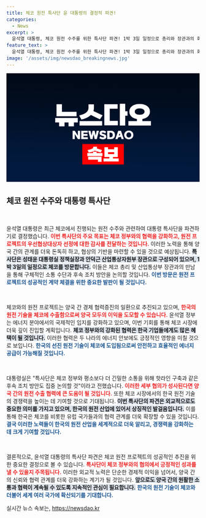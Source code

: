 ```yaml
---
title: 체코 원전 특사단 윤 대통령의 결정적 파견!
categories:
  - News
excerpt: >
  윤석열 대통령, 체코 원전 수주를 위한 특사단 파견! 1박 3일 일정으로 총리와 장관과의 회담을 통해 후속 조치 방안 논의. 원전 거래에 새로운 전환점이 될까? 클릭하여 자세히 알아보세요!
feature_text: >
  윤석열 대통령, 체코 원전 수주를 위한 특사단 파견! 1박 3일 일정으로 총리와 장관과의 회담을 통해 후속 조치 방안 논의. 원전 거래에 새로운 전환점이 될까? 클릭하여 자세히 알아보세요!
image: '/assets/img/newsdao_breakingnews.jpg'
---
```


<p><img src="/assets/img/newsdao_breakingnews.jpg" alt="koreaapp 속보" /></p>

<h2 data-ke-size="size26">체코 원전 수주와 대통령 특사단</h2>

<p data-ke-size="size16">&nbsp;</p>

<p>윤석열 대통령은 최근 체코에서 진행되는 원전 수주와 관련하여 대통령 특사단을 파견하기로 결정했습니다. <b><span style="color: #ee2323;">이번 특사단의 주요 목표는 체코 정부와의 협력을 강화하고, 원전 프로젝트의 우선협상대상자 선정에 대한 감사를 전달하는 것입니다.</span></b> 이러한 노력을 통해 양국 간의 관계를 더욱 돈독히 하고, 협상의 기반을 마련할 수 있을 것으로 예상됩니다. <b><span style="background-color: #21538527;">특사단은 성태윤 대통령실 정책실장과 안덕근 산업통상자원부 장관으로 구성되어 있으며, 1박 3일의 일정으로 체코를 방문합니다.</span></b> 이들은 체코 총리 및 산업통상부 장관과의 만남을 통해 구체적인 소통 수단과 후속 조치 방안을 논의할 것입니다. <b><span style="color: #1a5490;">이번 방문은 원전 프로젝트의 성공적인 계약 체결을 위한 중요한 발판이 될 것입니다.</span></b></p>

<p data-ke-size="size16">&nbsp;</p>

<p>체코와의 원전 프로젝트는 양국 간 경제 협력증진의 일환으로 추진되고 있으며, <b><span style="color: #ee2323;">한국의 원전 기술을 체코에 수출함으로써 양국 모두의 이익을 도모할 수 있습니다.</span></b> 윤석열 정부는 에너지 분야에서의 국제적인 입지를 강화하고 있으며, 이번 기회를 통해 체코 시장에 더욱 깊이 진입할 계획입니다. <b><span style="background-color: #21538527;">체코 정부와의 강화된 협력은 한국 기업들에게도 많은 혜택이 될 것입니다.</span></b> 이러한 협력은 두 나라의 에너지 안보에도 긍정적인 영향을 미칠 것으로 보입니다. <b><span style="color: #1a5490;">한국의 선진 원전 기술이 체코에 도입됨으로써 안전하고 효율적인 에너지 공급이 가능해질 것입니다.</span></b></p>

<p data-ke-size="size16">&nbsp;</p>

<p>대통령실은 "특사단은 체코 정부와 평소보다 더 긴밀한 소통을 위해 핫라인 구축과 같은 후속 조치 방안도 집중 논의할 것"이라고 전했습니다. <b><span style="color: #ee2323;">이러한 세부 협의가 성사된다면 양국 간의 원전 수출 협력에 큰 도움이 될 것입니다.</span></b> 또한 체코 시장에서의 한국 원전 기술의 경쟁력을 높이는 데 기여할 것으로 기대됩니다. <b><span style="background-color: #21538527;">이번 특사단의 파견은 외교적으로도 중요한 의미를 가지고 있으며, 한국의 원전 산업에 있어서 상징적인 발걸음입니다.</span></b> 이를 통해 한국은 체코를 비롯한 유럽 국가들과의 협력 관계를 더욱 확장할 수 있을 것입니다. <b><span style="color: #1a5490;">결국 이러한 노력들이 한국의 원전 산업을 세계적으로 더욱 알리고, 경쟁력을 강화하는 데 크게 기여할 것입니다.</span></b></p>

<p data-ke-size="size16">&nbsp;</p>

<p>결론적으로, 윤석열 대통령의 특사단 파견은 체코 원전 프로젝트의 성공적인 추진을 위한 중요한 결정으로 볼 수 있습니다. <b><span style="color: #ee2323;">특사단이 체코 정부와의 협의에서 긍정적인 성과를 낼 수 있을지 주목됩니다.</span></b> 이러한 외교적 노력은 단순한 경제적 이익을 넘어서, 양국 간의 신뢰와 협력 관계를 더욱 강화하는 계기가 될 것입니다. <b><span style="background-color: #21538527;">앞으로도 양국 간의 원활한 소통과 협력이 계속될 수 있도록 지속적인 관심이 필요합니다.</span></b> <b><span style="color: #1a5490;">한국의 원전 기술이 체코와 더불어 세계 여러 국가에 확산되기를 기대합니다.</span></b></p>
실시간 뉴스 속보는, <a href="https://newsdao.kr" rel="dofollow">https://newsdao.kr</a>


